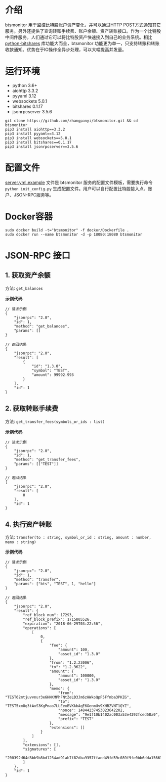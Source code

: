 # 介绍
btsmonitor 用于监控比特股账户资产变化，并可以通过HTTP POST方式通知其它服务。另外还提供了查询转账手续费、账户余额、资产转账接口。作为一个比特股中间件服务，人们通过它可以将比特股资产快速接入到自己的业务系统。相比 [python-bitshares](https://github.com/bitshares/python-bitshares) 库功能大而全，btsmonitor 功能更为单一，只支持转账和转账收款通知。优势在于IO操作全异步处理，可以大幅提高并发量。


# 运行环境
* python 3.6+
* aiohttp 3.3.2
* pyyaml 3.12
* websockets 5.0.1
* bitshares 0.1.17
* jsonrpcserver 3.5.6

```
git clone https://github.com/zhangpanyi/btsmonitor.git && cd btsmonitor
pip3 install aiohttp==3.3.2
pip3 install pyyaml==3.12
pip3 install websockets==5.0.1
pip3 install bitshares==0.1.17
pip3 install jsonrpcserver==3.5.6
```

# 配置文件
[server.yml.example](server.yml.example) 文件是 btsmonitor 服务的配置文件模板，需要执行命令 `python init_config.py` 生成配置文件。用户可以自行配置比特股接入点、账户、JSON-RPC服务等。

# Docker容器
```
sudo docker build -t="btsmonitor" -f docker/Dockerfile .
sudo docker run --name btsmonitor -d -p 18080:18080 btsmonitor
```

# JSON-RPC 接口

## 1. 获取资产余额

方法: `get_balances`

**示例代码**

```
// 请求示例
{
    "jsonrpc": "2.0",
    "id": 1,
    "method": "get_balances",
    "params": []
}

// 返回结果
{
    "jsonrpc": "2.0",
    "result": [
        {
            "id": "1.3.0",
            "symbol": "TEST",
            "amount": 99992.993
        }
    ],
    "id": 1
}
```

## 2. 获取转账手续费

方法: `get_transfer_fees(symbols_or_ids : list)`

**示例代码**

```
// 请求示例
{
	"jsonrpc": "2.0",
	"id": 1,
	"method": "get_transfer_fees",
	"params": [["TEST"]]
}

// 返回结果
{
    "jsonrpc": "2.0",
    "result": [
        0
    ],
    "id": 1
}
```

## 4. 执行资产转账

方法: `transfer(to : string, symbol_or_id : string, amount : number, memo : string)`

**示例代码**

```
// 请求示例
{
	"jsonrpc": "2.0",
	"id": 1,
	"method": "transfer",
	"params": ["bts", "TEST", 1, "hello"]
}

// 返回结果
{
    "jsonrpc": "2.0",
    "result": {
        "ref_block_num": 17293,
        "ref_block_prefix": 1715805526,
        "expiration": "2018-06-29T03:22:56",
        "operations": [
            [
                0,
                {
                    "fee": {
                        "amount": 100,
                        "asset_id": "1.3.0"
                    },
                    "from": "1.2.23006",
                    "to": "1.2.3622",
                    "amount": {
                        "amount": 100000,
                        "asset_id": "1.3.0"
                    },
                    "memo": {
                        "from": "TEST62mtjuvvnur3e6HNKMPhFNtZeLD3Jm6zHWkoQpF5Ffmba3PKZG",
                        "to": "TEST5xm8q3tAxS3KgPnao7LLEexBVKkbAqE6GenmUv9XHBZVNT1QYZ",
                        "nonce": 14844237453023642202,
                        "message": "9e1f10b1402ac003a53e4392fced58a0",
                        "prefix": "TEST"
                    },
                    "extensions": []
                }
            ]
        ],
        "extensions": [],
        "signatures": [
            "200392d64d3bb9b8bd1234ad91ab7f82dba9357ffaed49fd59c089f9fe0bb6dda156631dd468de38131ffbd498dfb4b3bf20d537776b17310309db5ab8e1f206a8"
        ]
    },
    "id": 1
}
```
